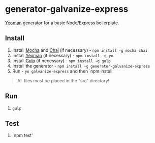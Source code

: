 # generator-galvanize-express

[Yeoman](http://yeoman.io) generator for a basic Node/Express boilerplate.

## Install

1. Install [Mocha](http://mochajs.org/) and [Chai](http://chaijs.com/) (if necessary) - `npm install -g mocha chai`
1. Install [Yeoman](http://yeoman.io) (if necessary) - `npm install -g yo`
1. Install [Gulp](http://gulpjs.com/) (if necessary) - `npm install -g gulp`
1. Install the generator - `npm install -g generator-galvanize-express`
1. Run - `yo galvanize-express` and then `npm install

> All files must be placed in the "src" directory!

## Run

1. `gulp`

## Test

1. 'npm test'
